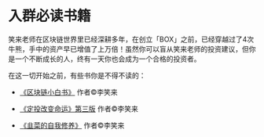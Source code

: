 # 入群必读书籍

笑来老师在区块链世界里已经深耕多年，在创立「BOX」之前，已经穿越过了4次牛熊，手中的资产早已增值了上万倍！虽然你可以盲从笑来老师的投资建议，但你是一个不断成长的人，终有一天你也会成为一个合格的投资者。

在这一切开始之前，有些书你是不得不读的：

- [《区块链小白书》](https://github.com/BobbyLH/Guide-for-BOX-Regular-Investment-Group/blob/master/%E5%85%A5%E7%BE%A4%E5%BF%85%E8%AF%BB%E4%B9%A6%E7%B1%8D/%E3%80%8A%E5%8C%BA%E5%9D%97%E9%93%BE%E5%B0%8F%E7%99%BD%E4%B9%A6%E3%80%8B.md) 作者©李笑来

- [《定投改变命运》第三版](https://github.com/BobbyLH/Guide-for-BOX-Regular-Investment-Group/blob/master/%E5%85%A5%E7%BE%A4%E5%BF%85%E8%AF%BB%E4%B9%A6%E7%B1%8D/%E3%80%8A%E6%8A%8A%E6%97%B6%E9%97%B4%E5%BD%93%E6%9C%8B%E5%8F%8B%E3%80%8B%E7%AC%AC%E4%B8%89%E7%89%88.md) 作者©李笑来

- [《韭菜的自我修养》](https://github.com/BobbyLH/Guide-for-BOX-Regular-Investment-Group/blob/master/%E5%85%A5%E7%BE%A4%E5%BF%85%E8%AF%BB%E4%B9%A6%E7%B1%8D/%E3%80%8A%E9%9F%AD%E8%8F%9C%E7%9A%84%E8%87%AA%E6%88%91%E4%BF%AE%E5%85%BB%E3%80%8B.md) 作者©李笑来
